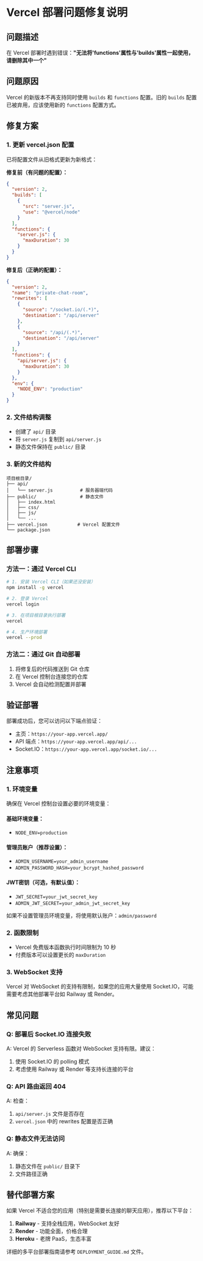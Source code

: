 # Vercel 部署问题修复说明

## 问题描述
在 Vercel 部署时遇到错误：**"无法将'functions'属性与'builds'属性一起使用，请删除其中一个"**

## 问题原因
Vercel 的新版本不再支持同时使用 `builds` 和 `functions` 配置。旧的 `builds` 配置已被弃用，应该使用新的 `functions` 配置方式。

## 修复方案

### 1. 更新 vercel.json 配置
已将配置文件从旧格式更新为新格式：

**修复前（有问题的配置）：**
```json
{
  "version": 2,
  "builds": [
    {
      "src": "server.js",
      "use": "@vercel/node"
    }
  ],
  "functions": {
    "server.js": {
      "maxDuration": 30
    }
  }
}
```

**修复后（正确的配置）：**
```json
{
  "version": 2,
  "name": "private-chat-room",
  "rewrites": [
    {
      "source": "/socket.io/(.*)",
      "destination": "/api/server"
    },
    {
      "source": "/api/(.*)",
      "destination": "/api/server"
    }
  ],
  "functions": {
    "api/server.js": {
      "maxDuration": 30
    }
  },
  "env": {
    "NODE_ENV": "production"
  }
}
```

### 2. 文件结构调整
- 创建了 `api/` 目录
- 将 `server.js` 复制到 `api/server.js`
- 静态文件保持在 `public/` 目录

### 3. 新的文件结构
```
项目根目录/
├── api/
│   └── server.js          # 服务器端代码
├── public/                # 静态文件
│   ├── index.html
│   ├── css/
│   ├── js/
│   └── ...
├── vercel.json           # Vercel 配置文件
└── package.json
```

## 部署步骤

### 方法一：通过 Vercel CLI
```bash
# 1. 安装 Vercel CLI（如果还没安装）
npm install -g vercel

# 2. 登录 Vercel
vercel login

# 3. 在项目根目录执行部署
vercel

# 4. 生产环境部署
vercel --prod
```

### 方法二：通过 Git 自动部署
1. 将修复后的代码推送到 Git 仓库
2. 在 Vercel 控制台连接您的仓库
3. Vercel 会自动检测配置并部署

## 验证部署
部署成功后，您可以访问以下端点验证：
- 主页：`https://your-app.vercel.app/`
- API 端点：`https://your-app.vercel.app/api/...`
- Socket.IO：`https://your-app.vercel.app/socket.io/...`

## 注意事项

### 1. 环境变量
确保在 Vercel 控制台设置必要的环境变量：

#### 基础环境变量：
- `NODE_ENV=production`

#### 管理员账户（推荐设置）：
- `ADMIN_USERNAME=your_admin_username`
- `ADMIN_PASSWORD_HASH=your_bcrypt_hashed_password`

#### JWT密钥（可选，有默认值）：
- `JWT_SECRET=your_jwt_secret_key`
- `ADMIN_JWT_SECRET=your_admin_jwt_secret_key`

如果不设置管理员环境变量，将使用默认账户：`admin/password`

### 2. 函数限制
- Vercel 免费版本函数执行时间限制为 10 秒
- 付费版本可以设置更长的 `maxDuration`

### 3. WebSocket 支持
Vercel 对 WebSocket 的支持有限制，如果您的应用大量使用 Socket.IO，可能需要考虑其他部署平台如 Railway 或 Render。

## 常见问题

### Q: 部署后 Socket.IO 连接失败
A: Vercel 的 Serverless 函数对 WebSocket 支持有限。建议：
1. 使用 Socket.IO 的 polling 模式
2. 考虑使用 Railway 或 Render 等支持长连接的平台

### Q: API 路由返回 404
A: 检查：
1. `api/server.js` 文件是否存在
2. `vercel.json` 中的 rewrites 配置是否正确

### Q: 静态文件无法访问
A: 确保：
1. 静态文件在 `public/` 目录下
2. 文件路径正确

## 替代部署方案

如果 Vercel 不适合您的应用（特别是需要长连接的聊天应用），推荐以下平台：

1. **Railway** - 支持全栈应用，WebSocket 友好
2. **Render** - 功能全面，价格合理
3. **Heroku** - 老牌 PaaS，生态丰富

详细的多平台部署指南请参考 `DEPLOYMENT_GUIDE.md` 文件。